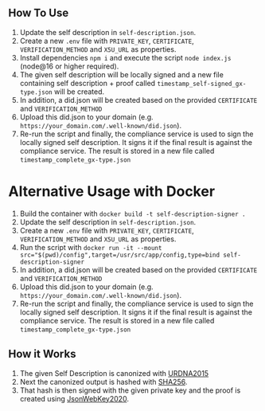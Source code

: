 ## How To Use

1. Update the self description in `self-description.json`.
2. Create a new `.env` file with `PRIVATE_KEY`, `CERTIFICATE`, `VERIFICATION_METHOD` and `X5U_URL` as properties. 
3. Install dependencies `npm i` and execute the script `node index.js` (node@16 or higher required).
4. The given self description will be locally signed and a new file containing self description + proof called `timestamp_self-signed_gx-type.json` will be created.
5. In addition, a did.json will be created based on the provided `CERTIFICATE` and `VERIFICATION_METHOD`
6. Upload this did.json to your domain (e.g. `https://your_domain.com/.well-known/did.json`).
7. Re-run the script and finally, the compliance service is used to sign the locally signed self description. It signs it if the final result is against the compliance service. The result is stored in a new file called `timestamp_complete_gx-type.json`

# Alternative Usage with Docker

1. Build the container with `docker build -t self-description-signer .`
2. Update the self description in `self-description.json`.
3. Create a new `.env` file with `PRIVATE_KEY`, `CERTIFICATE`, `VERIFICATION_METHOD` and `X5U_URL` as properties. 
4. Run the script with `docker run -it --mount src="$(pwd)/config",target=/usr/src/app/config,type=bind self-description-signer`
5. In addition, a did.json will be created based on the provided `CERTIFICATE` and `VERIFICATION_METHOD`
6. Upload this did.json to your domain (e.g. `https://your_domain.com/.well-known/did.json`).
7. Re-run the script and finally, the compliance service is used to sign the locally signed self description. It signs it if the final result is against the compliance service. The result is stored in a new file called `timestamp_complete_gx-type.json`


## How it Works
1. The given Self Description is canonized with [URDNA2015](https://json-ld.github.io/rdf-dataset-canonicalization/spec/)
2. Next the canonized output is hashed with [SHA256](https://json-ld.github.io/rdf-dataset-canonicalization/spec/#dfn-hash-algorithm).
3. That hash is then signed with the given private key and the proof is created using [JsonWebKey2020](https://w3c-ccg.github.io/lds-jws2020/#json-web-signature-2020).
